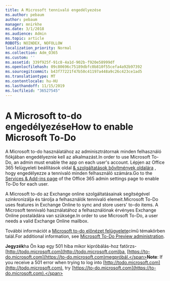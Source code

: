 ```yaml
---
title: A Microsoft tennivaló engedélyezése
ms.author: pebaum
author: pebaum
manager: mnirkhe
ms.date: 3/1/2018
ms.audience: Admin
ms.topic: article
ROBOTS: NOINDEX, NOFOLLOW
localization_priority: Normal
ms.collection: Adm_O365
ms.custom: ''
ms.assetid: 339f925f-91c8-4a1d-902b-f920e58999df
ms.openlocfilehash: 09c80696c75189dbfc0b810f55cefa4a92b97392
ms.sourcegitcommit: b43f77221f47b50c41197a448a9c26c423ce1ad5
ms.translationtype: MT
ms.contentlocale: hu-HU
ms.lasthandoff: 11/15/2019
ms.locfileid: "36527545"
---
```

# <a name="how-to-enable-microsoft-to-do"></a><span data-ttu-id="34d20-102">A Microsoft to-do engedélyezése</span><span class="sxs-lookup"><span data-stu-id="34d20-102">How to enable Microsoft To-Do</span></span>

<span data-ttu-id="34d20-103">A Microsoft to-do használatához az adminisztrátornak minden felhasználó fiókjában engedélyeznie kell az alkalmazást.</span><span class="sxs-lookup"><span data-stu-id="34d20-103">In order to use Microsoft To-Do, an admin must enable the app on each user's account.</span></span> <span data-ttu-id="34d20-104">Lépjen az Office 365 felügyeleti beállítások oldal [ &amp; szolgáltatások bővítmények oldalára](https://portal.office.com/adminportal/home#/Settings/ServicesAndAddIns) , hogy engedélyezze a tennivaló minden felhasználó számára.</span><span class="sxs-lookup"><span data-stu-id="34d20-104">Go to the [Services &amp; Add-ins page](https://portal.office.com/adminportal/home#/Settings/ServicesAndAddIns) of the Office 365 admin settings page to enable To-Do for each user.</span></span> 
  
<span data-ttu-id="34d20-105">A Microsoft to-do az Exchange online szolgáltatásainak segítségével szinkronizálja és tárolja a felhasználók tennivaló elemeit.</span><span class="sxs-lookup"><span data-stu-id="34d20-105">Microsoft To-Do uses features in Exchange Online to sync and store users' to-do items.</span></span> <span data-ttu-id="34d20-106">A Microsoft tennivaló használatához a felhasználónak érvényes Exchange Online postaládára van szüksége.</span><span class="sxs-lookup"><span data-stu-id="34d20-106">In order to use Microsoft To-Do, a user needs a valid Exchange Online mailbox.</span></span>
  
<span data-ttu-id="34d20-107">További információt a [Microsoft to-do előnézet felügyelete](https://support.office.com/article/490c1a8c-2333-4952-8125-841afadb9620.aspx)című témakörben talál.</span><span class="sxs-lookup"><span data-stu-id="34d20-107">For additional information, see [Microsoft To-Do Preview administration](https://support.office.com/article/490c1a8c-2333-4952-8125-841afadb9620.aspx).</span></span>
  
 <span data-ttu-id="34d20-108">**Jegyzék**ha Ön kap egy 501 hiba mikor kipróbálás-hoz fatörzs- [http://todo.microsoft.com](http://todo.microsoft.com)ba, [https://to-do.microsoft.com](https://to-do.microsoft.com)megpróbál.</span><span class="sxs-lookup"><span data-stu-id="34d20-108">**Note**: If you receive a 501 error when trying to log into [http://todo.microsoft.com](http://todo.microsoft.com), try [https://to-do.microsoft.com](https://to-do.microsoft.com).</span></span>
  

